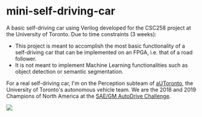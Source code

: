 # mini-self-driving-car
A basic self-driving car using Verilog developed for the CSC258 project at the University of Toronto. Due to time constraints (3 weeks):
- This project is meant to accomplish the most basic functionality of a self-driving car that can be implemented on an FPGA, i.e. that of a road follower.
- It is not meant to implement Machine Learning functionalities such as object detection or semantic segmentation.

For a real self-driving car, I'm on the Perception subteam of [aUToronto](https://www.autodrive.utoronto.ca/), the University of Toronto's autonomous vehicle team. We are the 2018 and 2019 Champions of North America at the [SAE/GM AutoDrive Challenge](https://www.sae.org/attend/student-events/autodrive-challenge/).

![](Recording.gif)
